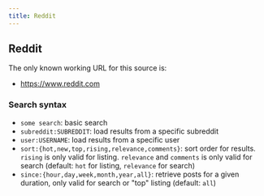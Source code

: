 ```yaml
---
title: Reddit
---
```



## Reddit

The only known working URL for this source is:

* <https://www.reddit.com>

### Search syntax

* `some search`: basic search
* `subreddit:SUBREDDIT`: load results from a specific subreddit
* `user:USERNAME`: load results from a specific user
* `sort:{hot,new,top,rising,relevance,comments}`: sort order for results. `rising` is only valid for listing. `relevance` and `comments` is only valid for search (default: `hot` for listing, `relevance` for search)
* `since:{hour,day,week,month,year,all}`: retrieve posts for a given duration, only valid for search or "top" listing (default: `all`)